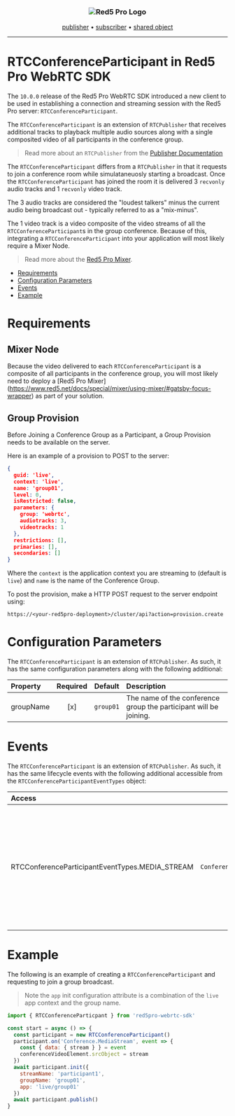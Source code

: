 <h3 align="center">
  <img src="assets/red5pro_logo.png" alt="Red5 Pro Logo" />
</h3>
<p align="center">
  <a href="PUBLISHER_README.md">publisher</a> &bull;
  <a href="SUBSCRIBER_README.md">subscriber</a> &bull;
  <a href="SHARED_OBJECT_README.md">shared object</a>
</p>

---

# RTCConferenceParticipant in Red5 Pro WebRTC SDK

The `10.0.0` release of the Red5 Pro WebRTC SDK introduced a new client to be used in establishing a connection and streaming session with the Red5 Pro server: `RTCConferenceParticipant`.

The `RTCConferenceParticipant` is an extension of `RTCPublisher` that receives additional tracks to playback multiple audio sources along with a single composited video of all participants in the conference group.

> Read more about an `RTCPublisher` from the [Publisher Documentation](PUBLISHER_README.md)

The `RTCConferenceParticipant` differs from a `RTCPublisher` in that it requests to join a conference room while simulataneuosly starting a broadcast. Once the `RTCConferenceParticipant` has joined the room it is delivered 3 `recvonly` audio tracks and 1 `recvonly` video track.

The 3 audio tracks are considered the "loudest talkers" minus the current audio being broadcast out - typically referred to as a "mix-minus".

The 1 video track is a video composite of the video streams of all the `RTCConferenceParticipant`s in the group conference. Because of this, integrating a `RTCConferenceParticipant` into your application will most likely require a Mixer Node.

> Read more about the [Red5 Pro Mixer](https://www.red5.net/docs/special/mixer/using-mixer/#gatsby-focus-wrapper).

* [Requirements](#requirements)
* [Configuration Parameters](#configuration-parameters)
* [Events](#events)
* [Example](#example)

# Requirements

## Mixer Node

Because the video delivered to each `RTCConferenceParticipant` is a composite of all participants in the conference group, you will most likely need to deploy a [Red5 Pro Mixer] (https://www.red5.net/docs/special/mixer/using-mixer/#gatsby-focus-wrapper) as part of your solution.

## Group Provision

Before Joining a Conference Group as a Participant, a Group Provision needs to be available on the server.

Here is an example of a provision to POST to the server:

```json
{
  guid: 'live',
  context: 'live',
  name: 'group01',
  level: 0,
  isRestricted: false,
  parameters: {
    group: 'webrtc',
    audiotracks: 3,
    videotracks: 1
  },
  restrictions: [],
  primaries: [],
  secondaries: []
}
```

Where the `context` is the application context you are streaming to (default is `live`) and `name` is the name of the Conference Group.

To post the provision, make a HTTP POST request to the server endpoint using:

```
https://<your-red5pro-deployment>/cluster/api?action=provision.create
```

# Configuration Parameters

The `RTCConferenceParticipant` is an extension of `RTCPublisher`. As such, it has the same configuration parameters along with the following additional:

| Property | Required | Default | Description |
| :--- | :---: | :---: | :--- |
| groupName | [x] | `group01` | The name of the conference group the participant will be joining. |

# Events

The `RTCConferenceParticipant` is an extension of `RTCPublisher`. As such, it has the same lifecycle events with the following additional accessible from the `RTCConferenceParticipantEventTypes` object:

| Access | Name | Meaning |
| :--- | :---: | :--- |
| RTCConferenceParticipantEventTypes.MEDIA_STREAM | `Conference.MediaStream` | The event will be fired once the `MediaStream` assembled with the 3 audio tracks and 1 composite video track is delivered to the `RTCConferenceParticipant`. The `MediaStream` will be accessible from the event on `data.stream` and can be used to assign as the `srcObject` to an HTML `video` element for playback. |

# Example

The following is an example of creating a `RTCConferenceParticipant` and requesting to join a group broadcast.

> Note the `app` init configuration attribute is a combination of the `live` app context and the group name.

```js
import { RTCConferenceParticpant } from 'red5pro-webrtc-sdk'

const start = async () => {
  const participant = new RTCConferenceParticipant()
  participant.on('Conference.MediaStream', event => {
    const { data: { stream } } = event
    conferenceVideoElement.srcObject = stream
  })
  await participant.init({
    streamName: 'participant1',
    groupName: 'group01',
    app: 'live/group01'
  })
  await participant.publish()
}
```
